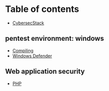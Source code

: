 # Table of contents

* [CybersecStack](README.md)

## pentest environment: windows <a id="pentest-env-windows"></a>

* [Compiling](pentest-env-windows/compiling.md)
* [Windows Defender](pentest-env-windows/windows-defender.md)

## Web application security

* [PHP](web-application-security/php.md)

